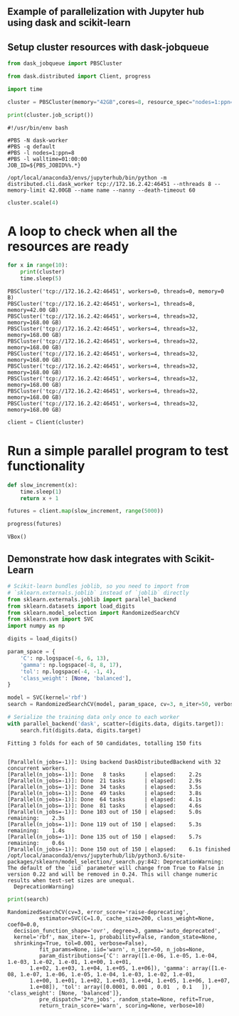 ## Example of parallelization with Jupyter hub using dask and scikit-learn




## Setup cluster resources with dask-jobqueue


```python
from dask_jobqueue import PBSCluster
```


```python
from dask.distributed import Client, progress
```


```python
import time
```


```python
cluster = PBSCluster(memory="42GB",cores=8, resource_spec="nodes=1:ppn=8", queue="default", walltime='01:00:00')
```


```python
print(cluster.job_script())
```

    #!/usr/bin/env bash
    
    #PBS -N dask-worker
    #PBS -q default
    #PBS -l nodes=1:ppn=8
    #PBS -l walltime=01:00:00
    JOB_ID=${PBS_JOBID%%.*}
    
    /opt/local/anaconda3/envs/jupyterhub/bin/python -m distributed.cli.dask_worker tcp://172.16.2.42:46451 --nthreads 8 --memory-limit 42.00GB --name name --nanny --death-timeout 60
    



```python
cluster.scale(4)
```

# A loop to check when all the resources are ready


```python
for x in range(10):
    print(cluster)
    time.sleep(5)
```

    PBSCluster('tcp://172.16.2.42:46451', workers=0, threads=0, memory=0 B)
    PBSCluster('tcp://172.16.2.42:46451', workers=1, threads=8, memory=42.00 GB)
    PBSCluster('tcp://172.16.2.42:46451', workers=4, threads=32, memory=168.00 GB)
    PBSCluster('tcp://172.16.2.42:46451', workers=4, threads=32, memory=168.00 GB)
    PBSCluster('tcp://172.16.2.42:46451', workers=4, threads=32, memory=168.00 GB)
    PBSCluster('tcp://172.16.2.42:46451', workers=4, threads=32, memory=168.00 GB)
    PBSCluster('tcp://172.16.2.42:46451', workers=4, threads=32, memory=168.00 GB)
    PBSCluster('tcp://172.16.2.42:46451', workers=4, threads=32, memory=168.00 GB)
    PBSCluster('tcp://172.16.2.42:46451', workers=4, threads=32, memory=168.00 GB)
    PBSCluster('tcp://172.16.2.42:46451', workers=4, threads=32, memory=168.00 GB)



```python
client = Client(cluster)
```

# Run a simple parallel program to test functionality


```python
def slow_increment(x): 
    time.sleep(1)
    return x + 1 

```


```python
futures = client.map(slow_increment, range(5000))
```


```python
progress(futures)
```


    VBox()


## Demonstrate how dask integrates with Scikit-Learn


```python
# Scikit-learn bundles joblib, so you need to import from
# `sklearn.externals.joblib` instead of `joblib` directly
from sklearn.externals.joblib import parallel_backend
from sklearn.datasets import load_digits
from sklearn.model_selection import RandomizedSearchCV
from sklearn.svm import SVC
import numpy as np

digits = load_digits()

param_space = {
    'C': np.logspace(-6, 6, 13),
    'gamma': np.logspace(-8, 8, 17),
    'tol': np.logspace(-4, -1, 4),
    'class_weight': [None, 'balanced'],
}

model = SVC(kernel='rbf')
search = RandomizedSearchCV(model, param_space, cv=3, n_iter=50, verbose=10)

# Serialize the training data only once to each worker
with parallel_backend('dask', scatter=[digits.data, digits.target]):
    search.fit(digits.data, digits.target)

```

    Fitting 3 folds for each of 50 candidates, totalling 150 fits


    [Parallel(n_jobs=-1)]: Using backend DaskDistributedBackend with 32 concurrent workers.
    [Parallel(n_jobs=-1)]: Done   8 tasks      | elapsed:    2.2s
    [Parallel(n_jobs=-1)]: Done  21 tasks      | elapsed:    2.9s
    [Parallel(n_jobs=-1)]: Done  34 tasks      | elapsed:    3.5s
    [Parallel(n_jobs=-1)]: Done  49 tasks      | elapsed:    3.8s
    [Parallel(n_jobs=-1)]: Done  64 tasks      | elapsed:    4.1s
    [Parallel(n_jobs=-1)]: Done  81 tasks      | elapsed:    4.6s
    [Parallel(n_jobs=-1)]: Done 103 out of 150 | elapsed:    5.0s remaining:    2.3s
    [Parallel(n_jobs=-1)]: Done 119 out of 150 | elapsed:    5.3s remaining:    1.4s
    [Parallel(n_jobs=-1)]: Done 135 out of 150 | elapsed:    5.7s remaining:    0.6s
    [Parallel(n_jobs=-1)]: Done 150 out of 150 | elapsed:    6.1s finished
    /opt/local/anaconda3/envs/jupyterhub/lib/python3.6/site-packages/sklearn/model_selection/_search.py:842: DeprecationWarning: The default of the `iid` parameter will change from True to False in version 0.22 and will be removed in 0.24. This will change numeric results when test-set sizes are unequal.
      DeprecationWarning)



```python
print(search)
```

    RandomizedSearchCV(cv=3, error_score='raise-deprecating',
              estimator=SVC(C=1.0, cache_size=200, class_weight=None, coef0=0.0,
      decision_function_shape='ovr', degree=3, gamma='auto_deprecated',
      kernel='rbf', max_iter=-1, probability=False, random_state=None,
      shrinking=True, tol=0.001, verbose=False),
              fit_params=None, iid='warn', n_iter=50, n_jobs=None,
              param_distributions={'C': array([1.e-06, 1.e-05, 1.e-04, 1.e-03, 1.e-02, 1.e-01, 1.e+00, 1.e+01,
           1.e+02, 1.e+03, 1.e+04, 1.e+05, 1.e+06]), 'gamma': array([1.e-08, 1.e-07, 1.e-06, 1.e-05, 1.e-04, 1.e-03, 1.e-02, 1.e-01,
           1.e+00, 1.e+01, 1.e+02, 1.e+03, 1.e+04, 1.e+05, 1.e+06, 1.e+07,
           1.e+08]), 'tol': array([0.0001, 0.001 , 0.01  , 0.1   ]), 'class_weight': [None, 'balanced']},
              pre_dispatch='2*n_jobs', random_state=None, refit=True,
              return_train_score='warn', scoring=None, verbose=10)



```python

```
